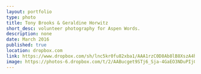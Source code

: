 ```yaml
---
layout: portfolio
type: photo
title: Tony Brooks & Geraldine Horwitz
short_desc: volunteer photography for Aspen Words.
description: none
date: March 2016
published: true
location: dropbox.com
link: https://www.dropbox.com/sh/lnc5kr0fu82xba1/AAA1rzC0D8Ab8lB8XszA4hxqa?dl=0
image: https://photos-6.dropbox.com/t/2/AABucget9STj6_Sja-4GaEO3NDuPIjGmqa_h7BOugBmGVQ/12/5654551/jpeg/32x32/1/_/1/2/AW_brooks_horwitz_03_15_16_0059_JPEG.jpg/ENPsnQQYvIktIAEgAigB/4CScxpMSPHafm9g5TSAd74rLm-sixEi_1RoxAeDmLwI%2CkgMIkgd702DPPOK2NsaMYPMdRAv79ACI7hFEbCAmsaQ%2CvFSIWvNq657rN8Y6bK7RVygAX1sm6e5-baikSr_taUI?size=2048x1536&size_mode=3
---
```

